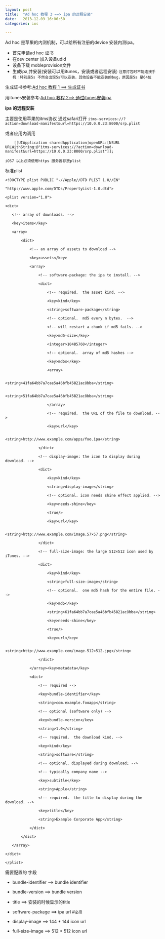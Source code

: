 ```yaml
---
layout: post
title:  "Ad hoc 教程 3 ==> ipa 的远程安装"
date:   2013-12-09 16:06:50
categories: ios

---
```

Ad hoc 是苹果的内测机制，可以给所有注册的device 安装内测ipa。

* 首先申请ad hoc 证书
* 在dev center 加入设备udid
* 设备下载 mobleprovision文件
* 生成ipa,并安装(安装可以用itunes，安装或者远程安装) `注意打包时不能连接手机！特别是5s 不然会出现5s可以安装，其他设备不能安装的bug，原因是5s 是64位`

生成证书参考:[Ad hoc 教程 1 ==> 生成证书](/ios/2013/10/23/ad-hoc-1.html)

用itunes安装参考:[Ad hoc 教程 2==> 通过itunes安装ipa](/ios/2013/10/26/ad-hoc-2.html)

**ipa 的远程安装**

主要是使用苹果的itms协议
通过safari打开
`itms-services://?action=download-manifest&url=https://10.0.0.23:8000/srp.plist`

或者应用内调用 

```objc
    [[UIApplication sharedApplication]openURL:[NSURL URLWithString:@"itms-services://?action=download-manifest&url=https://10.0.0.23:8000/srp.plist"]];
```

`iOS7 以上必须使用https 服务器存放plist`

标准plist

```
<!DOCTYPE plist PUBLIC "-//Apple//DTD PLIST 1.0//EN"
 
"http://www.apple.com/DTDs/PropertyList-1.0.dtd">
 
<plist version="1.0">
 
<dict>
 
   <!-- array of downloads. -->
 
   <key>items</key>
 
   <array>
 
       <dict>
 
           <!-- an array of assets to download -->
 
           <key>assets</key>
 
           <array>
 
               <!-- software-package: the ipa to install. -->
 
               <dict>
 
                   <!-- required.  the asset kind. -->
 
                   <key>kind</key>
 
                   <string>software-package</string>
 
                   <!-- optional.  md5 every n bytes.  -->
 
                   <!-- will restart a chunk if md5 fails. -->
 
                   <key>md5-size</key>
 
                   <integer>10485760</integer>
 
                   <!-- optional.  array of md5 hashes -->
 
                   <key>md5s</key>
 
                   <array>
 
                       <string>41fa64bb7a7cae5a46bfb45821ac8bba</string>
 
                       <string>51fa64bb7a7cae5a46bfb45821ac8bba</string>
 
                   </array>
 
                   <!-- required.  the URL of the file to download. -->
 
                   <key>url</key>
 
                   <string>http://www.example.com/apps/foo.ipa</string>
 
               </dict>
 
               <!-- display-image: the icon to display during download. -->
 
               <dict>
 
                   <key>kind</key>
 
                   <string>display-image</string>
 
                   <!-- optional. icon needs shine effect applied. -->
 
                   <key>needs-shine</key>
 
                   <true/>
 
                   <key>url</key>
 
                   <string>http://www.example.com/image.57×57.png</string>
 
               </dict>
 
               <!-- full-size-image: the large 512×512 icon used by iTunes. -->
 
               <dict>
 
                   <key>kind</key>
 
                   <string>full-size-image</string>
 
                   <!-- optional.  one md5 hash for the entire file. -->
 
                   <key>md5</key>
 
                   <string>61fa64bb7a7cae5a46bfb45821ac8bba</string>
 
                   <key>needs-shine</key>
 
                   <true/>
 
                   <key>url</key>
 
                   <string>http://www.example.com/image.512×512.jpg</string>
 
               </dict>
 
           </array><key>metadata</key>
 
           <dict>
 
               <!-- required -->
 
               <key>bundle-identifier</key>
 
               <string>com.example.fooapp</string>
 
               <!-- optional (software only) -->
 
               <key>bundle-version</key>
 
               <string>1.0</string>
 
               <!-- required.  the download kind. -->
 
               <key>kind</key>
 
               <string>software</string>
 
               <!-- optional. displayed during download; -->
 
               <!-- typically company name -->
 
               <key>subtitle</key>
 
               <string>Apple</string>
 
               <!-- required.  the title to display during the download. -->
 
               <key>title</key>
 
               <string>Example Corporate App</string>
 
           </dict>
 
       </dict>
 
   </array>
 
</dict>
 
</plist>
```


需要配置的 字段

* bundle-identifier     ==> bundle identifier

* bundle-version        ==> bundle version

* title                 ==> 安装的时候显示的title

* software-package      ==> ipa url #`必须`

* display-image         ==> 144 * 144 icon url

* full-size-image        ==> 512 * 512 icon url





